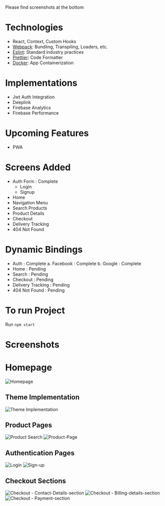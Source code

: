 Please find screenshots at the bottom

# Technologies
  - React, Context, Custom Hooks
  - [Webpack](https://webpack.js.org/): Bundling, Transpiling, Loaders, etc. 
  - [Eslint](https://eslint.org/): Standard industry practices
  - [Prettier](https://prettier.io/): Code Formatter 
  - [Docker](https://www.docker.com/): App Containerization
  
# Implementations
 - Jwt Auth Integration
 - Deeplink
 - Firebase Analytics
 - Firebase Performance

# Upcoming Features
 - PWA

# Screens Added
 - Auth Form : Complete
   - Login 
   - Signup 
 - Home
 - Navigation Menu
 - Search Products
 - Product Details
 - Checkout
 - Delivery Tracking
 - 404 Not Found

# Dynamic Bindings
 - Auth : Complete
   a. Facebook : Complete
   b. Google : Complete
 - Home : Pending
 - Search : Pending
 - Checkout : Pending
 - Delivery Tracking : Pending
 - 404 Not Found : Pending

# To run Project
Run `npm start`

# Screenshots

# Homepage
![Homepage](https://github.com/user-attachments/assets/932087ea-bf11-4e00-9211-6f0384324605)

## Theme Implementation
![Theme Implementation](https://github.com/user-attachments/assets/e9c943a6-f236-4e5f-86e5-91e0806048a0)

## Product Pages
![Product Search](https://github.com/user-attachments/assets/7f6c1272-9332-4de5-b825-784da04fb27e)
![Product-Page](https://github.com/user-attachments/assets/64d7eed8-1bc6-4786-8cae-f542773127e5)

## Authentication Pages
![Login](https://github.com/user-attachments/assets/6189ea07-bd86-4b64-9e9e-387e8073e621)
![Sign-up](https://github.com/user-attachments/assets/0a958600-568f-4f1b-be69-331b30ba7b2f)

## Checkout Sections
![Checkout - Contact-Details-section](https://github.com/user-attachments/assets/26c8d1f4-6383-4d5c-9232-3fd2036424cd)
![Checkout - Billing-details-section](https://github.com/user-attachments/assets/5ef71b6d-f769-463f-914e-c23425dabaa1)
![Checkout - Payment-section](https://github.com/user-attachments/assets/f79c6f45-b825-4f30-a7c9-e49c4eb80777)
